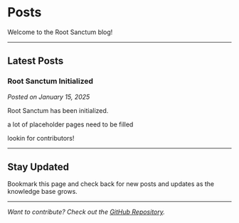 # Posts

Welcome to the Root Sanctum blog!

---

## Latest Posts

### Root Sanctum Initialized
*Posted on January 15, 2025*

Root Sanctum has been initialized.

a lot of placeholder pages need to be filled

lookin for contributors!

---

## Stay Updated

Bookmark this page and check back for new posts and updates as the knowledge base grows.

---

*Want to contribute? Check out the [GitHub Repository](https://github.com/LandWarderer2772/root-sanctum).*
